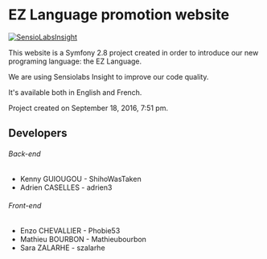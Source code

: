 EZ Language promotion website
==========

[![SensioLabsInsight](https://insight.sensiolabs.com/projects/4c050077-21b7-441e-b15b-56bed59cd8ea/big.png)](https://insight.sensiolabs.com/projects/4c050077-21b7-441e-b15b-56bed59cd8ea)

This website is a Symfony 2.8 project created in order to introduce our new programing language: the EZ Language.

We are using Sensiolabs Insight to improve our code quality.

It's available both in English and French.

Project created on September 18, 2016, 7:51 pm.

Developers
------
###### Back-end
* Kenny GUIOUGOU  - ShihoWasTaken
* Adrien CASELLES - adrien3

###### Front-end
* Enzo CHEVALLIER - Phobie53
* Mathieu BOURBON - Mathieubourbon
* Sara ZALARHE    - szalarhe
